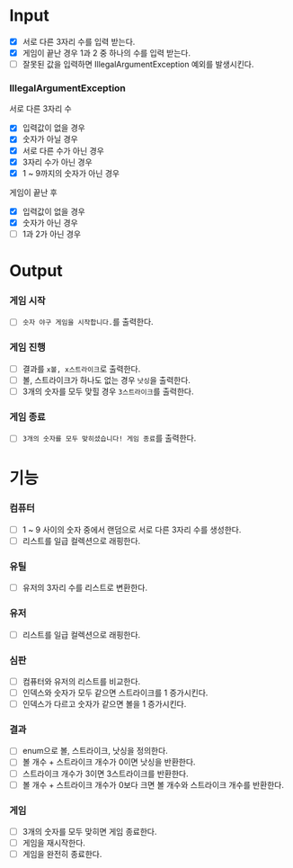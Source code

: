 # Input
- [x] 서로 다른 3자리 수를 입력 받는다.
- [x] 게임이 끝난 경우 1과 2 중 하나의 수를 입력 받는다.
- [ ] 잘못된 값을 입력하면 IllegalArgumentException 예외를 발생시킨다.

### IllegalArgumentException
서로 다른 3자리 수
- [x] 입력값이 없을 경우
- [x] 숫자가 아닐 경우
- [x] 서로 다른 수가 아닌 경우
- [x] 3자리 수가 아닌 경우
- [x] 1 ~ 9까지의 숫자가 아닌 경우

게임이 끝난 후
- [x] 입력값이 없을 경우
- [x] 숫자가 아닌 경우
- [ ] 1과 2가 아닌 경우

# Output
### 게임 시작
- [ ] `숫자 야구 게임을 시작합니다.`를 출력한다.
### 게임 진행
- [ ] 결과를 `x볼, x스트라이크`로 출력한다.
- [ ] 볼, 스트라이크가 하나도 없는 경우 `낫싱`을 출력한다.
- [ ] 3개의 숫자를 모두 맞힐 경우 `3스트라이크`를 출력한다.
### 게임 종료
- [ ] `3개의 숫자를 모두 맞히셨습니다! 게임 종료`를 출력한다.

# 기능
### 컴퓨터
- [ ] 1 ~ 9 사이의 숫자 중에서 랜덤으로 서로 다른 3자리 수를 생성한다.
- [ ] 리스트를 일급 컬렉션으로 래핑한다.

### 유틸
- [ ] 유저의 3자리 수를 리스트로 변환한다.

### 유저
- [ ] 리스트를 일급 컬렉션으로 래핑한다.

### 심판
- [ ] 컴퓨터와 유저의 리스트를 비교한다.
- [ ] 인덱스와 숫자가 모두 같으면 스트라이크를 1 증가시킨다.
- [ ] 인덱스가 다르고 숫자가 같으면 볼을 1 증가시킨다.

### 결과
- [ ] enum으로 볼, 스트라이크, 낫싱을 정의한다.
- [ ] 볼 개수 + 스트라이크 개수가 0이면 낫싱을 반환한다.
- [ ] 스트라이크 개수가 3이면 3스트라이크를 반환한다.
- [ ] 볼 개수 + 스트라이크 개수가 0보다 크면 볼 개수와 스트라이크 개수를 반환한다.

### 게임
- [ ] 3개의 숫자를 모두 맞히면 게임 종료한다.
- [ ] 게임을 재시작한다.
- [ ] 게임을 완전히 종료한다.